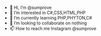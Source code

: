 - 👋 Hi, I’m @sumprove
- 👀 I’m interested in C#,CSS,HTML,PHP
- 🌱 I’m currently learning PHP,PHYTON,C#
- 💞️ I’m looking to collaborate on nothing
- 📫 How to reach me Instagram  @sumprove

<!---
sumprove/sumprove is a ✨ special ✨ repository because its `README.md` (this file) appears on your GitHub profile.
You can click the Preview link to take a look at your changes.
--->
